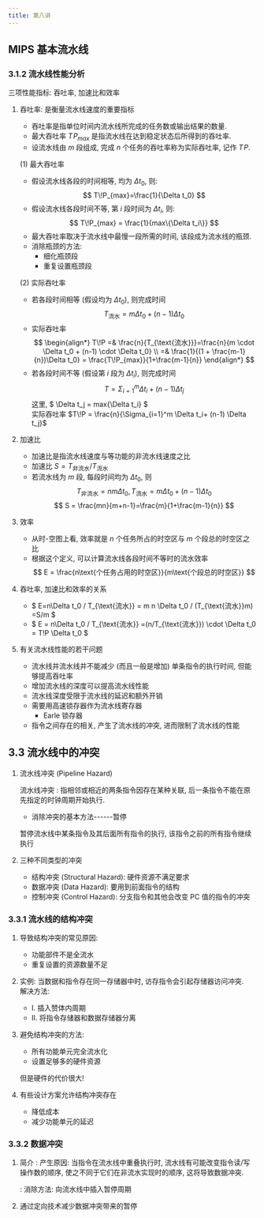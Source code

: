 ```yaml
---
title: 第八讲
---
```


## MIPS 基本流水线

### 3.1.2 流水线性能分析

三项性能指标: 吞吐率, 加速比和效率

1. 吞吐率: 是衡量流水线速度的重要指标

   - 吞吐率是指单位时间内流水线所完成的任务数或输出结果的数量.
   - 最大吞吐率 $T\!P_{max}$ 是指流水线在达到稳定状态后所得到的吞吐率.
   - 设流水线由 $m$ 段组成, 完成 $n$ 个任务的吞吐率称为实际吞吐率, 记作 $T\!P$.

    (1) 最大吞吐率

    - 假设流水线各段的时间相等, 均为 $\Delta t_0$, 则: $$ T\!P_{max}=\frac{1}{\Delta t_0} $$
    - 假设流水线各段时间不等, 第 $i$ 段时间为 $\Delta t_i$, 则: $$ T\!P_{max} = \frac{1}{max\{\Delta t_i\}} $$
    - 最大吞吐率取决于流水线中最慢一段所需的时间, 该段成为流水线的瓶颈.
    - 消除瓶颈的方法:
        - 细化瓶颈段
        - 重复设置瓶颈段

    (2) 实际吞吐率

    - 若各段时间相等 (假设均为 $\Delta t_0$), 则完成时间 $$ T_{\text{流水}} = m\Delta t_0 + (n-1)\Delta t_0 $$
    - 实际吞吐率 $$ \begin{align*}
        T\!P =& \frac{n}{T_{\text{流水}}}=\frac{n}{m \cdot \Delta t_0 + (n-1) \cdot \Delta t_0} \\
        =& \frac{1}{(1 + \frac{m-1}{n})\Delta t_0} = \frac{T\!P_{max}}{1+\frac{m-1}{n}}
    \end{align*} $$
    - 若各段时间不等 (假设第 $i$ 段为 $\Delta t_i$), 则完成时间 $$ T=\Sigma_{i=1}^m \Delta t_i + (n-1) \Delta t_j $$
    这里, $ \Delta t_j = max\{\Delta t_i\} $  
    实际吞吐率 $T\!P = \frac{n}{\Sigma_{i=1}^m \Delta t_i+ (n-1) \Delta t_j}$

2. 加速比

   - 加速比是指流水线速度与等功能的非流水线速度之比
   - 加速比 $S = T_{\text{非流水}}/T_{\text{流水}}$
   - 若流水线为 $m$ 段, 每段时间均为 $\Delta t_0$, 则
    $$T_{\text{非流水}} = nm\Delta t_0, T_{\text{流水}} = m\Delta t_0 + (n-1)\Delta t_0$$
    $$ S = \frac{mn}{m+n-1}=\frac{m}{1+\frac{m-1}{n}} $$

3. 效率

   - 从时-空图上看, 效率就是 $n$ 个任务所占的时空区与 $m$ 个段总的时空区之比
   - 根据这个定义, 可以计算流水线各段时间不等时的流水效率
    $$ E = \frac{n\text{个任务占用的时空区}}{m\text{个段总的时空区}} $$

4. 吞吐率, 加速比和效率的关系
    - $ E=n\Delta t_0 / T_{\text{流水}} = m n \Delta t_0 / (T_{\text{流水}}m) =S/m $
    - $ E = n\Delta t_0 / T_{\text{流水}} =(n/T_{\text{流水}}) \cdot \Delta t_0 = T\!P \Delta t_0 $

5. 有关流水线性能的若干问题
   - 流水线并流水线并不能减少 (而且一般是增加) 单条指令的执行时间, 但能够提高吞吐率
   - 增加流水线的深度可以提高流水线性能
   - 流水线深度受限于流水线的延迟和额外开销
   - 需要用高速锁存器作为流水线寄存器
     - Earle 锁存器
   - 指令之间存在的相关, 产生了流水线的冲突, 进而限制了流水线的性能

## 3.3 流水线中的冲突

1. 流水线冲突 (Pipeline Hazard)

    流水线冲突
    : 指相邻或相近的两条指令因存在某种关联, 后一条指令不能在原先指定的时钟周期开始执行.

    - 消除冲突的基本方法------暂停

    暂停流水线中某条指令及其后面所有指令的执行, 该指令之前的所有指令继续执行

2. 三种不同类型的冲突

   - 结构冲突 (Structural Hazard): 硬件资源不满足要求
   - 数据冲突 (Data Hazard): 要用到前面指令的结构
   - 控制冲突 (Control Hazard): 分支指令和其他会改变 PC 值的指令的冲突

### 3.3.1 流水线的结构冲突

1. 导致结构冲突的常见原因:

   - 功能部件不是全流水
   - 重复设置的资源数量不足

2. 实例: 当数据和指令存在同一存储器中时, 访存指令会引起存储器访问冲突.  
    解决方法:

   - I. 插入赞体内周期
   - II. 将指令存储器和数据存储器分离

3. 避免结构冲突的方法:

   - 所有功能单元完全流水化
   - 设置足够多的硬件资源

    但是硬件的代价很大!

4. 有些设计方案允许结构冲突存在

   - 降低成本
   - 减少功能单元的延迟

### 3.3.2 数据冲突

1. 简介
    : 产生原因: 当指令在流水线中重叠执行时, 流水线有可能改变指令读/写操作数的顺序, 使之不同于它们在非流水实现时的顺序, 这将导致数据冲突.

    : 消除方法: 向流水线中插入暂停周期

2. 通过定向技术减少数据冲突带来的暂停

